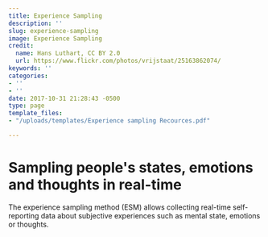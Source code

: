```yaml
---
title: Experience Sampling
description: ''
slug: experience-sampling
image: Experience Sampling
credit:
  name: Hans Luthart, CC BY 2.0
  url: https://www.flickr.com/photos/vrijstaat/25163862074/
keywords: ''
categories:
- ''
- ''
date: 2017-10-31 21:28:43 -0500
type: page
template_files:
- "/uploads/templates/Experience sampling Recources.pdf"

---
```

# Sampling people's states, emotions and thoughts in real-time

The experience sampling method (ESM) allows collecting real-time self-reporting data about subjective experiences such as mental state, emotions or thoughts.

